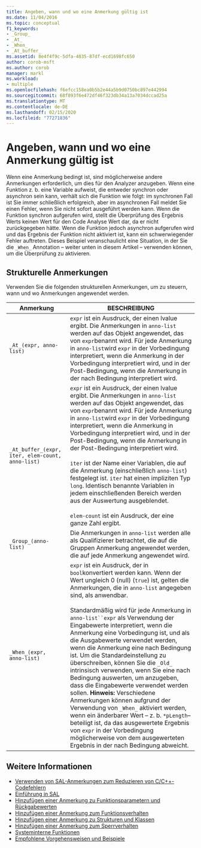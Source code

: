 ```yaml
---
title: Angeben, wann und wo eine Anmerkung gültig ist
ms.date: 11/04/2016
ms.topic: conceptual
f1_keywords:
- _Group_
- _At_
- _When_
- _At_buffer_
ms.assetid: 8e4f4f9c-5dfa-4835-87df-ecd1698fc650
author: corob-msft
ms.author: corob
manager: markl
ms.workload:
- multiple
ms.openlocfilehash: f6efcc158ea0b5b2e44a5b9d0750bc897e442994
ms.sourcegitcommit: 68f893f6e472df46f323db34a13a7034dccad25a
ms.translationtype: MT
ms.contentlocale: de-DE
ms.lasthandoff: 02/15/2020
ms.locfileid: "77271836"
---
```

# <a name="specifying-when-and-where-an-annotation-applies"></a>Angeben, wann und wo eine Anmerkung gültig ist
Wenn eine Anmerkung bedingt ist, sind möglicherweise andere Anmerkungen erforderlich, um dies für den Analyzer anzugeben.  Wenn eine Funktion z. b. eine Variable aufweist, die entweder synchron oder asynchron sein kann, verhält sich die Funktion wie folgt: im synchronen Fall ist Sie immer schließlich erfolgreich, aber im asynchronen Fall meldet Sie einen Fehler, wenn Sie nicht sofort ausgeführt werden kann. Wenn die Funktion synchron aufgerufen wird, stellt die Überprüfung des Ergebnis Werts keinen Wert für den Code Analyse Wert dar, da er nicht zurückgegeben hätte.  Wenn die Funktion jedoch asynchron aufgerufen wird und das Ergebnis der Funktion nicht aktiviert ist, kann ein schwerwiegender Fehler auftreten. Dieses Beispiel veranschaulicht eine Situation, in der Sie die `_When_` Annotation – weiter unten in diesem Artikel – verwenden können, um die Überprüfung zu aktivieren.

## <a name="structural-annotations"></a>Strukturelle Anmerkungen
Verwenden Sie die folgenden strukturellen Anmerkungen, um zu steuern, wann und wo Anmerkungen angewendet werden.

|Anmerkung|BESCHREIBUNG|
|----------------|-----------------|
|`_At_(expr, anno-list)`|`expr` ist ein Ausdruck, der einen lvalue ergibt. Die Anmerkungen in `anno-list` werden auf das Objekt angewendet, das von `expr`benannt wird. Für jede Anmerkung in `anno-list`wird `expr` in der Vorbedingung interpretiert, wenn die Anmerkung in der Vorbedingung interpretiert wird, und in der Post-Bedingung, wenn die Anmerkung in der nach Bedingung interpretiert wird.|
|`_At_buffer_(expr, iter, elem-count, anno-list)`|`expr` ist ein Ausdruck, der einen lvalue ergibt. Die Anmerkungen in `anno-list` werden auf das Objekt angewendet, das von `expr`benannt wird. Für jede Anmerkung in `anno-list`wird `expr` in der Vorbedingung interpretiert, wenn die Anmerkung in Vorbedingung interpretiert wird, und in der Post-Bedingung, wenn die Anmerkung in der Post-Bedingung interpretiert wird.<br /><br /> `iter` ist der Name einer Variablen, die auf die Anmerkung (einschließlich `anno-list`) festgelegt ist. `iter` hat einen impliziten Typ `long`. Identisch benannte Variablen in jedem einschließenden Bereich werden aus der Auswertung ausgeblendet.<br /><br /> `elem-count` ist ein Ausdruck, der eine ganze Zahl ergibt.|
|`_Group_(anno-list)`|Die Anmerkungen in `anno-list` werden alle als Qualifizierer betrachtet, die auf die Gruppen Anmerkung angewendet werden, die auf jede Anmerkung angewendet wird.|
|`_When_(expr, anno-list)`|`expr` ist ein Ausdruck, der in `bool`konvertiert werden kann. Wenn der Wert ungleich 0 (null) (`true`) ist, gelten die Anmerkungen, die in `anno-list` angegeben sind, als anwendbar.<br /><br /> Standardmäßig wird für jede Anmerkung in `anno-list``expr` als Verwendung der Eingabewerte interpretiert, wenn die Anmerkung eine Vorbedingung ist, und als die Ausgabewerte verwendet werden, wenn die Anmerkung eine nach Bedingung ist. Um die Standardeinstellung zu überschreiben, können Sie die `_Old_` intrinsisch verwenden, wenn Sie eine nach Bedingung auswerten, um anzugeben, dass die Eingabewerte verwendet werden sollen. **Hinweis:**  Verschiedene Anmerkungen können aufgrund der Verwendung von `_When_` aktiviert werden, wenn ein änderbarer Wert – z. b. `*pLength`– beteiligt ist, da das ausgewertete Ergebnis von `expr` in der Vorbedingung möglicherweise von dem ausgewerteten Ergebnis in der nach Bedingung abweicht.|

## <a name="see-also"></a>Weitere Informationen

- [Verwenden von SAL-Anmerkungen zum Reduzieren von C/C++-Codefehlern](../code-quality/using-sal-annotations-to-reduce-c-cpp-code-defects.md)
- [Einführung in SAL](../code-quality/understanding-sal.md)
- [Hinzufügen einer Anmerkung zu Funktionsparametern und Rückgabewerten](../code-quality/annotating-function-parameters-and-return-values.md)
- [Hinzufügen einer Anmerkung zum Funktionsverhalten](../code-quality/annotating-function-behavior.md)
- [Hinzufügen einer Anmerkung zu Strukturen und Klassen](../code-quality/annotating-structs-and-classes.md)
- [Hinzufügen einer Anmerkung zum Sperrverhalten](../code-quality/annotating-locking-behavior.md)
- [Systeminterne Funktionen](../code-quality/intrinsic-functions.md)
- [Empfohlene Vorgehensweisen und Beispiele](../code-quality/best-practices-and-examples-sal.md)
